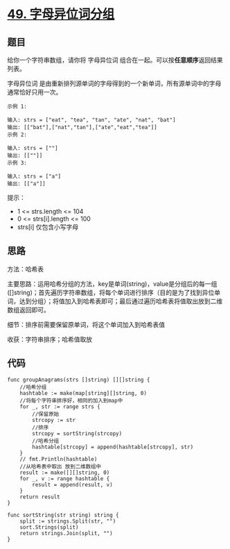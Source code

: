 # [49. 字母异位词分组](https://leetcode.cn/problems/group-anagrams/)

## 题目 

给你一个字符串数组，请你将 字母异位词 组合在一起。可以按**任意顺序**返回结果列表。

字母异位词 是由重新排列源单词的字母得到的一个新单词，所有源单词中的字母通常恰好只用一次。

```golang
示例 1:

输入: strs = ["eat", "tea", "tan", "ate", "nat", "bat"]
输出: [["bat"],["nat","tan"],["ate","eat","tea"]]
示例 2:

输入: strs = [""]
输出: [[""]]
示例 3:

输入: strs = ["a"]
输出: [["a"]]
```


提示：

- 1 <= strs.length <= 104
- 0 <= strs[i].length <= 100
- strs[i] 仅包含小写字母



## 思路

方法：哈希表

主要思路：运用哈希分组的方法，key是单词(string)，value是分组后的每一组([]string)；首先遍历字符串数组，将每个单词进行排序（目的是为了找到异位单词，达到分组）；将值加入到哈希表即可；最后通过遍历哈希表将值取出放到二维数组返回即可。

细节：排序前需要保留原单词，将这个单词加入到哈希表值

收获：字符串排序；哈希值取放

## 代码

```golang
func groupAnagrams(strs []string) [][]string {
    //哈希分组
    hashtable := make(map[string][]string, 0)
    //将每个字符串排序好，相同的加入到map中
    for _, str := range strs {
        //保留原始
        strcopy := str
        //排序
        strcopy = sortString(strcopy)
        //哈希分组
        hashtable[strcopy] = append(hashtable[strcopy], str)
    }
    // fmt.Println(hashtable)
    //从哈希表中取出 放到二维数组中
    result := make([][]string, 0)
    for _, v := range hashtable {
        result = append(result, v)
    }
    return result
}

func sortString(str string) string {
    split := strings.Split(str, "")
    sort.Strings(split)
    return strings.Join(split, "")
}
```

